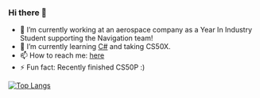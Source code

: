 ### Hi there 👋

- 🔭 I’m currently working at an aerospace company as a Year In Industry Student supporting the Navigation team!
- 🌱 I’m currently learning [C#](https://github.com/corey-richardson/learning/tree/main/learning-c-sharp) and taking CS50X.
- 📫 How to reach me: [here](https://linktr.ee/coreyrichardson)
- ⚡ Fun fact: Recently finished CS50P :)
<!-- - 😄 Pronouns: ... -->

[![Top Langs](https://github-readme-stats.vercel.app/api/top-langs/?username=corey-richardson)](https://github.com/anuraghazra/github-readme-stats)

<!-- &layout=compact --!>
